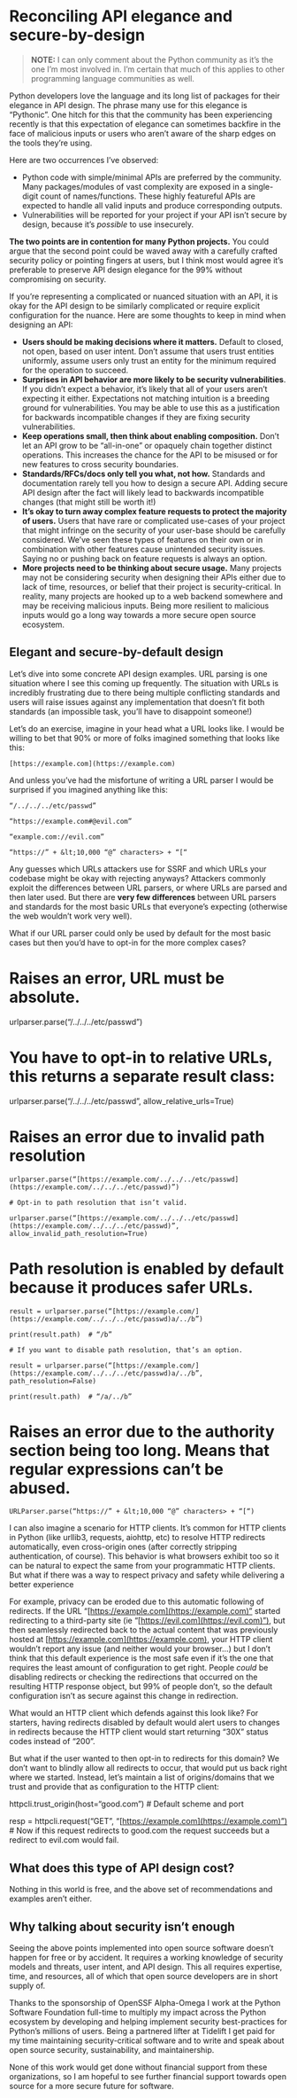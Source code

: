 # Reconciling API elegance and secure-by-design

> **NOTE:** I can only comment about the Python community as it’s the one I’m most involved in. I’m certain that much of this applies to other programming language communities as well.

Python developers love the language and its long list of packages for their elegance in API design. The phrase many use for this elegance is “Pythonic”. One hitch for this that the community has been experiencing recently is that this expectation of elegance can sometimes backfire in the face of malicious inputs or users who aren’t aware of the sharp edges on the tools they’re using.

Here are two occurrences I’ve observed:

* Python code with simple/minimal APIs are preferred by the community. Many packages/modules of vast complexity are exposed in a single-digit count of names/functions. These highly featureful APIs are expected to handle all valid inputs and produce corresponding outputs.
* Vulnerabilities will be reported for your project if your API isn’t secure by design, because it’s _possible_ to use insecurely.

**The two points are in contention for many Python projects.** You could argue that the second point could be waved away with a carefully crafted security policy or pointing fingers at users, but I think most would agree it’s preferable to preserve API design elegance for the 99% without compromising on security. 

If you’re representing a complicated or nuanced situation with an API, it is okay for the API design to be similarly complicated or require explicit configuration for the nuance. Here are some thoughts to keep in mind when designing an API:

* **Users should be making decisions where it matters.** Default to closed, not open, based on user intent. Don’t assume that users trust entities uniformly, assume users only trust an entity for the minimum required for the operation to succeed.
* **Surprises in API behavior are more likely to be security vulnerabilities**. If you didn’t expect a behavior, it’s likely that all of your users aren’t expecting it either. Expectations not matching intuition is a breeding ground for vulnerabilities. You may be able to use this as a justification for backwards incompatible changes if they are fixing security vulnerabilities.
* **Keep operations small, then think about enabling composition.** Don’t let an API grow to be “all-in-one” or opaquely chain together distinct operations. This increases the chance for the API to be misused or for new features to cross security boundaries.
* **Standards/RFCs/docs only tell you what, not how.** Standards and documentation rarely tell you how to design a secure API. Adding secure API design after the fact will likely lead to backwards incompatible changes (that might still be worth it!)
* **It’s okay to turn away complex feature requests to protect the majority of users.** Users that have rare or complicated use-cases of your project that might infringe on the security of your user-base should be carefully considered. We’ve seen these types of features on their own or in combination with other features cause unintended security issues. Saying no or pushing back on feature requests is always an option.
* **More projects need to be thinking about secure usage.** Many projects may not be considering security when designing their APIs either due to lack of time, resources, or belief that their project is security-critical. In reality, many projects are hooked up to a web backend somewhere and may be receiving malicious inputs. Being more resilient to malicious inputs would go a long way towards a more secure open source ecosystem.


## Elegant and secure-by-default design

Let’s dive into some concrete API design examples. URL parsing is one situation where I see this coming up frequently. The situation with URLs is incredibly frustrating due to there being multiple conflicting standards and users will raise issues against any implementation that doesn’t fit both standards (an impossible task, you’ll have to disappoint someone!)

Let’s do an exercise, imagine in your head what a URL looks like. I would be willing to bet that 90% or more of folks imagined something that looks like this:

	[https://example.com](https://example.com)

And unless you’ve had the misfortune of writing a URL parser I would be surprised if you imagined anything like this:

	“/../../../etc/passwd”

	“https://example.com#@evil.com”

	“example.com://evil.com”

	“https://” + &lt;10,000 “@” characters> + “[“

Any guesses which URLs attackers use for SSRF and which URLs your codebase might be okay with rejecting anyways? Attackers commonly exploit the differences between URL parsers, or where URLs are parsed and then later used. But there are **very few differences** between URL parsers and standards for the most basic URLs that everyone’s expecting (otherwise the web wouldn’t work very well).

What if our URL parser could only be used by default for the most basic cases but then you’d have to opt-in for the more complex cases?

# Raises an error, URL must be absolute.

urlparser.parse(“/../../../etc/passwd”)  

# You have to opt-in to relative URLs, this returns a separate result class:

urlparser.parse(“/../../../etc/passwd”, allow_relative_urls=True)

# Raises an error due to invalid path resolution

	urlparser.parse(“[https://example.com/../../../etc/passwd](https://example.com/../../../etc/passwd)”)

	# Opt-in to path resolution that isn’t valid.

	urlparser.parse(“[https://example.com/../../../etc/passwd](https://example.com/../../../etc/passwd)”, allow_invalid_path_resolution=True)

# Path resolution is enabled by default because it produces safer URLs.

	result = urlparser.parse(“[https://example.com/](https://example.com/../../../etc/passwd)a/../b”)

	print(result.path)  # “/b”

	# If you want to disable path resolution, that’s an option.

	result = urlparser.parse(“[https://example.com/](https://example.com/../../../etc/passwd)a/../b”, path_resolution=False)

	print(result.path)  # “/a/../b”

# Raises an error due to the authority section being too long. Means that regular expressions can’t be abused.

	URLParser.parse(“https://” + &lt;10,000 “@” characters> + “[“)

I can also imagine a scenario for HTTP clients. It’s common for HTTP clients in Python (like urllib3, requests, aiohttp, etc) to resolve HTTP redirects automatically, even cross-origin ones (after correctly stripping authentication, of course). This behavior is what browsers exhibit too so it can be natural to expect the same from your programmatic HTTP clients. But what if there was a way to respect privacy and safety while delivering a better experience

For example, privacy can be eroded due to this automatic following of redirects. If the URL “[https://example.com](https://example.com)” started redirecting to a third-party site (ie “[https://evil.com](https://evil.com)”), but then seamlessly redirected back to the actual content that was previously hosted at [https://example.com](https://example.com), your HTTP client wouldn’t report any issue (and neither would your browser…) but I don’t think that this default experience is the most safe even if it’s the one that requires the least amount of configuration to get right. People _could_ be disabling redirects or checking the redirections that occurred on the resulting HTTP response object, but 99% of people don’t, so the default configuration isn’t as secure against this change in redirection.

What would an HTTP client which defends against this look like? For starters, having redirects disabled by default would alert users to changes in redirects because the HTTP client would start returning “30X” status codes instead of “200”.

But what if the user wanted to then opt-in to redirects for this domain? We don’t want to blindly allow all redirects to occur, that would put us back right where we started. Instead, let’s maintain a list of origins/domains that we trust and provide that as configuration to the HTTP client:

httpcli.trust_origin(host=“good.com”)  # Default scheme and port

resp = httpcli.request(“GET”, “[https://example.com](https://example.com)”)  # Now if this request redirects to good.com the request succeeds but a redirect to evil.com would fail.


## What does this type of API design cost?

Nothing in this world is free, and the above set of recommendations and examples aren’t either.


## Why talking about security isn’t enough

Seeing the above points implemented into open source software doesn’t happen for free or by accident. It requires a working knowledge of security models and threats, user intent, and API design. This all requires expertise, time, and resources, all of which that open source developers are in short supply of.

Thanks to the sponsorship of OpenSSF Alpha-Omega I work at the Python Software Foundation full-time to multiply my impact across the Python ecosystem by developing and helping implement security best-practices for Python’s millions of users. Being a partnered lifter at Tidelift I get paid for my time maintaining security-critical software and to write and speak about open source security, sustainability, and maintainership.

None of this work would get done without financial support from these organizations, so I am hopeful to see further financial support towards open source for a more secure future for software.
